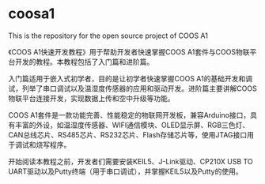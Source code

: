 # coosa1
This is the repository for the open source project of COOS A1

《COOS A1快速开发教程》用于帮助开发者快速掌握COOS A1套件与COOS物联平台开发的教程。本教程包括了入门篇和进阶篇。


入门篇适用于嵌入式初学者，目的是让初学者快速掌握COOS A1的基础开发和调试，列举了串口调试以及温湿度传感器的应用和驱动开发。进阶篇主要讲解COOS物联平台连接开发，实现数据上传和空中升级等功能。


COOS A1套件是一款功能完善、性能稳定的物联网开发板，兼容Arduino接口，具有丰富的外设，如温湿度传感器、WIFI通信模块、OLED显示屏、RGB三色灯、CAN总线芯片、RS485芯片、RS232芯片、Flash存储芯片等，使用JTAG接口用于调试和烧写程序。


开始阅读本教程之前，开发者们需要安装KEIL5、J-Link驱动、CP210X USB TO UART驱动以及Putty终端（用于串口调试），并掌握KEIL5以及Putty的使用。
